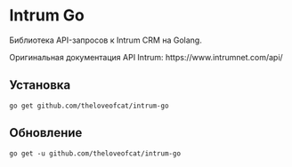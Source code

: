 <h1>Intrum Go</h1>
<p>Библиотека API-запросов к Intrum CRM на Golang.</p>
<p>Оригинальная документация API Intrum: https://www.intrumnet.com/api/</p>
<h2>Установка</h2>
<pre><code>go get github.com/theloveofcat/intrum-go</code></pre>
<h2>Обновление</h2>
<pre><code>go get -u github.com/theloveofcat/intrum-go</code></pre>
